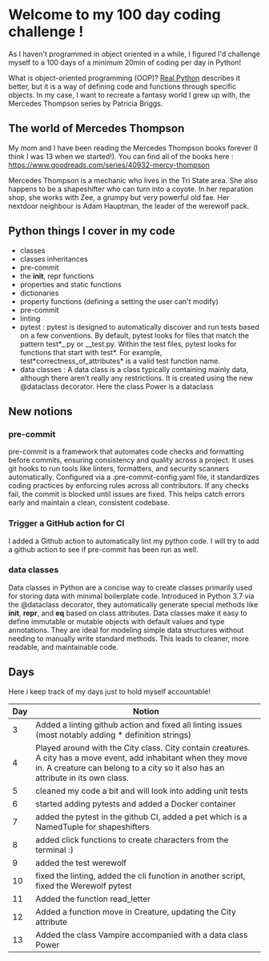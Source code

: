 # Welcome to my 100 day coding challenge !

As I haven't programmed in object oriented in a while, I figured I'd challenge myself to a 100 days of a minimum 20min of coding per day in Python!

What is object-oriented programming (OOP)? [Real Python](https://realpython.com/python3-object-oriented-programming/) describes it better, but it is a way of defining code and functions through specific objects. In my case, I want to recreate a fantasy world I grew up with, the Mercedes Thompson series by Patricia Briggs.

## The world of Mercedes Thompson

My mom and I have been reading the Mercedes Thompson books forever (I think I was 13 when we started!). You can find all of the books here : https://www.goodreads.com/series/40932-mercy-thompson

Mercedes Thompson is a mechanic who lives in the Tri State area. She also happens to be a shapeshifter who can turn into a coyote. In her reparation shop, she works with Zee, a grumpy but very powerful old fae. Her nextdoor neighbour is Adam Hauptman, the leader of the werewolf pack.

## Python things I cover in my code

- classes
- classes inheritances
- pre-commit
- the **init**, repr functions
- properties and static functions
- dictionaries
- property functions (defining a setting the user can't modify)
- pre-commit
- linting
- pytest : pytest is designed to automatically discover and run tests based on a few conventions. By default, pytest looks for files that match the pattern test\*_.py or _\_test.py. Within the test files, pytest looks for functions that start with test*. For example, test*correctness_of_attributes\* is a valid test function name.
- data classes : A data class is a class typically containing mainly data, although there aren’t really any restrictions. It is created using the new @dataclass decorator. Here the class Power is a dataclass

## New notions

### pre-commit
pre-commit is a framework that automates code checks and formatting before commits, ensuring consistency and quality across a project. It uses git hooks to run tools like linters, formatters, and security scanners automatically. Configured via a .pre-commit-config.yaml file, it standardizes coding practices by enforcing rules across all contributors. If any checks fail, the commit is blocked until issues are fixed. This helps catch errors early and maintain a clean, consistent codebase.

### Trigger a GitHub action for CI
I added a Github action to automatically lint my python code. I will try to add a github action to see if pre-commit has been run as well.

### data classes

Data classes in Python are a concise way to create classes primarily used for storing data with minimal boilerplate code. Introduced in Python 3.7 via the @dataclass decorator, they automatically generate special methods like __init__, __repr__, and __eq__ based on class attributes. Data classes make it easy to define immutable or mutable objects with default values and type annotations. They are ideal for modeling simple data structures without needing to manually write standard methods. This leads to cleaner, more readable, and maintainable code.

## Days

Here i keep track of my days just to hold myself accountable!


| Day   | Notion |
| ------- | --- |
| 3 | Added a linting github action and fixed all linting issues (most notably adding \* definition strings) |
| 4 | Played around with the City class. City contain creatures. A city has a move event, add inhabitant when they move in. A creature can belong to a city so it also has an attribute in its own class.  |
| 5 | cleaned my code a bit and will look into adding unit tests  |
| 6 | started adding pytests and added a Docker container |
| 7 | added the pytest in the github CI, added a pet which is a NamedTuple for shapeshifters |
| 8 | added click functions to create characters from the terminal :)  |
| 9 | added the test werewolf  |
| 10 | fixed the linting, added the cli function in another script, fixed the Werewolf pytest  |
| 11 | Added the function read_letter |
| 12 | Added a function move in Creature, updating the City attribute  |
| 13 | Added the class Vampire accompanied with a data class Power  |
